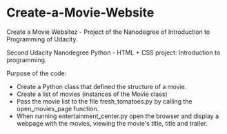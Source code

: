 # Create-a-Movie-Website
Create a Movie Websitez - Project of the Nanodegree of Introduction to Programming of Udacity.

Second Udacity Nanodegree Python - HTML + CSS project: Introduction to programming.

Purpose of the code:
- Create a Python class that defined the structure of a movie.
- Create a list of movies (instances of the Movie class)
- Pass the movie list to the file fresh_tomatoes.py by calling the open_movies_page function.
- When running entertainment_center.py open the browser and display a webpage with the movies, viewing the movie's title, title and trailer.
